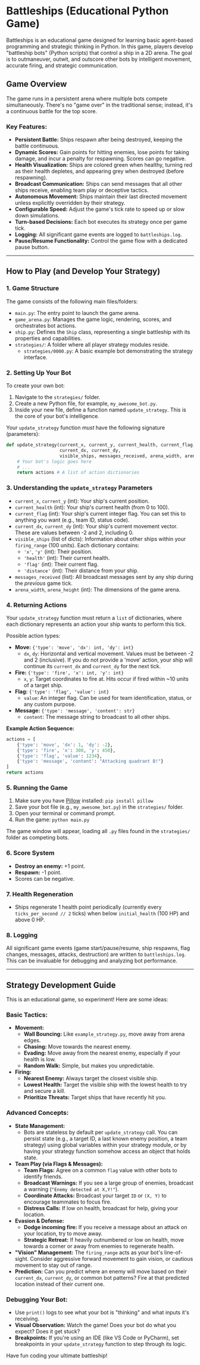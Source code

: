 # Battleships (Educational Python Game)

Battleships is an educational game designed for learning basic agent-based programming and strategic thinking in Python. In this game, players develop "battleship bots" (Python scripts) that control a ship in a 2D arena. The goal is to outmaneuver, outwit, and outscore other bots by intelligent movement, accurate firing, and strategic communication.

## Game Overview

The game runs in a persistent arena where multiple bots compete simultaneously. There's no "game over" in the traditional sense; instead, it's a continuous battle for the top score.

### Key Features:

*   **Persistent Battle:** Ships respawn after being destroyed, keeping the battle continuous.
*   **Dynamic Scores:** Gain points for hitting enemies, lose points for taking damage, and incur a penalty for respawning. Scores can go negative.
*   **Health Visualization:** Ships are colored green when healthy, turning red as their health depletes, and appearing grey when destroyed (before respawning).
*   **Broadcast Communication:** Ships can send messages that all other ships receive, enabling team play or deceptive tactics.
*   **Autonomous Movement:** Ships maintain their last directed movement unless explicitly overridden by their strategy.
*   **Configurable Speed:** Adjust the game's tick rate to speed up or slow down simulations.
*   **Turn-based Decisions:** Each bot executes its strategy once per game tick.
*   **Logging:** All significant game events are logged to `battleships.log`.
*   **Pause/Resume Functionality:** Control the game flow with a dedicated pause button.

---

## How to Play (and Develop Your Strategy)

### 1. Game Structure

The game consists of the following main files/folders:

*   `main.py`: The entry point to launch the game arena.
*   `game_arena.py`: Manages the game logic, rendering, scores, and orchestrates bot actions.
*   `ship.py`: Defines the `Ship` class, representing a single battleship with its properties and capabilities.
*   `strategies/`: A folder where all player strategy modules reside.
    *   `strategies/0000.py`: A basic example bot demonstrating the strategy interface.

### 2. Setting Up Your Bot

To create your own bot:

1.  Navigate to the `strategies/` folder.
2.  Create a new Python file, for example, `my_awesome_bot.py`.
3.  Inside your new file, define a function named `update_strategy`. This is the core of your bot's intelligence.

Your `update_strategy` function *must* have the following signature (parameters):

```python
def update_strategy(current_x, current_y, current_health, current_flag,
                    current_dx, current_dy,
                    visible_ships, messages_received, arena_width, arena_height):
    # Your bot's logic goes here
    # ...
    return actions # A list of action dictionaries
```

### 3. Understanding the `update_strategy` Parameters

*   `current_x`, `current_y` (int): Your ship's current position.
*   `current_health` (int): Your ship's current health (from 0 to 100).
*   `current_flag` (int): Your ship's current integer flag. You can set this to anything you want (e.g., team ID, status code).
*   `current_dx`, `current_dy` (int): Your ship's current movement vector. These are values between -2 and 2, including 0.
*   `visible_ships` (list of dicts): Information about other ships within your `firing_range` (100 units). Each dictionary contains:
    *   `'x'`, `'y'` (int): Their position.
    *   `'health'` (int): Their current health.
    *   `'flag'` (int): Their current flag.
    *   `'distance'` (int): Their distance from your ship.
*   `messages_received` (list): All broadcast messages sent by any ship during the *previous* game tick.
*   `arena_width`, `arena_height` (int): The dimensions of the game arena.

### 4. Returning Actions

Your `update_strategy` function must return a `list` of dictionaries, where each dictionary represents an action your ship wants to perform this tick.

Possible action types:

*   **Move:** `{'type': 'move', 'dx': int, 'dy': int}`
    *   `dx`, `dy`: Horizontal and vertical movement. Values must be between -2 and 2 (inclusive). If you do not provide a 'move' action, your ship will continue its `current_dx` and `current_dy` for the next tick.
*   **Fire:** `{'type': 'fire', 'x': int, 'y': int}`
    *   `x`, `y`: Target coordinates to fire at. Hits occur if fired within ~10 units of a target ship.
*   **Flag:** `{'type': 'flag', 'value': int}`
    *   `value`: An integer flag. Can be used for team identification, status, or any custom purpose.
*   **Message:** `{'type': 'message', 'content': str}`
    *   `content`: The message string to broadcast to all other ships.

**Example Action Sequence:**

```python
actions = [
    {'type': 'move', 'dx': 1, 'dy': -2},
    {'type': 'fire', 'x': 300, 'y': 450},
    {'type': 'flag', 'value': 1234},
    {'type': 'message', 'content': "Attacking quadrant B!"}
]
return actions
```

### 5. Running the Game

1.  Make sure you have [Pillow](https://pypi.org/project/Pillow/) installed: `pip install pillow`
2.  Save your bot file (e.g., `my_awesome_bot.py`) in the `strategies/` folder.
3.  Open your terminal or command prompt.
4.  Run the game: `python main.py`

The game window will appear, loading all `.py` files found in the `strategies/` folder as competing bots.

### 6. Score System

*   **Destroy an enemy:** +1 point.
*   **Respawn:** -1 point.
*   Scores can be negative.

### 7. Health Regeneration

*   Ships regenerate 1 health point periodically (currently every `ticks_per_second // 2` ticks) when below `initial_health` (100 HP) and above 0 HP.

### 8. Logging

All significant game events (game start/pause/resume, ship respawns, flag changes, messages, attacks, destruction) are written to `battleships.log`. This can be invaluable for debugging and analyzing bot performance.

---

## Strategy Development Guide

This is an educational game, so experiment! Here are some ideas:

### Basic Tactics:

*   **Movement:**
    *   **Wall Bouncing:** Like `example_strategy.py`, move away from arena edges.
    *   **Chasing:** Move towards the nearest enemy.
    *   **Evading:** Move away from the nearest enemy, especially if your health is low.
    *   **Random Walk:** Simple, but makes you unpredictable.
*   **Firing:**
    *   **Nearest Enemy:** Always target the closest visible ship.
    *   **Lowest Health:** Target the visible ship with the lowest health to try and secure a kill.
    *   **Prioritize Threats:** Target ships that have recently hit you.

### Advanced Concepts:

*   **State Management:**
    *   Bots are stateless by default per `update_strategy` call. You can persist state (e.g., a target ID, a last known enemy position, a team strategy) using global variables within your strategy module, or by having your strategy function somehow access an object that holds state.
*   **Team Play (via Flags & Messages):**
    *   **Team Flags:** Agree on a common `flag` value with other bots to identify friends.
    *   **Broadcast Warnings:** If you see a large group of enemies, broadcast a warning (`"Enemy detected at X,Y!"`).
    *   **Coordinate Attacks:** Broadcast your target `ID` or `(X, Y)` to encourage teammates to focus fire.
    *   **Distress Calls:** If low on health, broadcast for help, giving your location.
*   **Evasion & Defense:**
    *   **Dodge incoming fire:** If you receive a message about an attack on your location, try to move away.
    *   **Strategic Retreat:** If heavily outnumbered or low on health, move towards a corner or away from enemies to regenerate health.
*   **"Vision" Management:** The `firing_range` acts as your bot's line-of-sight. Consider aggressive forward movement to gain vision, or cautious movement to stay out of range.
*   **Prediction:** Can you predict where an enemy will move based on their `current_dx`, `current_dy`, or common bot patterns? Fire at that predicted location instead of their current one.

### Debugging Your Bot:

*   Use `print()` logs to see what your bot is "thinking" and what inputs it's receiving.
*   **Visual Observation:** Watch the game! Does your bot do what you expect? Does it get stuck?
*   **Breakpoints:** If you're using an IDE (like VS Code or PyCharm), set breakpoints in your `update_strategy` function to step through its logic.

Have fun coding your ultimate battleship!